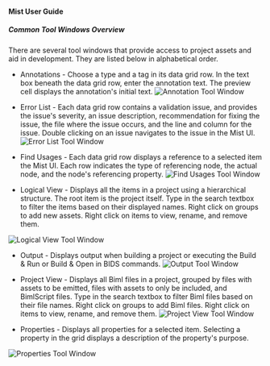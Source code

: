 #### Mist User Guide
##### Common Tool Windows Overview

There are several tool windows that provide access to project assets and aid in development. They are listed below in alphabetical order.

* Annotations - Choose a type and a tag in its data grid row. In the text box beneath the data grid row, enter the annotation text. The preview cell displays the annotation's initial text.
![Annotation Tool Window](https://varigencecom.blob.core.windows.net/images-mistdocumentation-editoroverviews/Annotation1.png)

* Error List - Each data grid row contains a validation issue, and provides the issue's severity, an issue description, recommendation for fixing the issue, the file where the issue occurs, and the line and column for the issue. Double clicking on an issue navigates to the issue in the Mist UI.
![Error List Tool Window](https://varigencecom.blob.core.windows.net/images-mistdocumentation-editoroverviews/ErrorList1.png)

* Find Usages - Each data grid row displays a reference to a selected item the Mist UI. Each row indicates the type of referencing node, the actual node, and the node's referencing property.
![Find Usages Tool Window](https://varigencecom.blob.core.windows.net/images-mistdocumentation-editoroverviews/FindUsages1.png)

* Logical View - Displays all the items in a project using a hierarchical structure. The root item is the project itself. Type in the search textbox to filter the items based on their displayed names. Right click on groups to add new assets. Right click on items to view, rename, and remove them.

 ![Logical View Tool Window](https://varigencecom.blob.core.windows.net/images-mistdocumentation-editoroverviews/LogicalView1.png)

* Output - Displays output when building a project or executing the Build 
&amp; Run or Build &amp; Open in BIDS commands.
![Output Tool Window](https://varigencecom.blob.core.windows.net/images-mistdocumentation-editoroverviews/Output1.png)

* Project View - Displays all Biml files in a project, grouped by files with assets to be emitted, files with assets to only be included, and BimlScript files. Type in the search textbox to filter Biml files based on their file names. Right click on groups to add Biml files. Right click on items to view, rename, and remove them.
![Project View Tool Window](https://varigencecom.blob.core.windows.net/images-mistdocumentation-editoroverviews/ProjectView1.png)

* Properties - Displays all properties for a selected item. Selecting a property in the grid displays a description of the property's purpose.

![Properties Tool Window](https://varigencecom.blob.core.windows.net/images-mistdocumentation-editoroverviews/Properties1.png)

